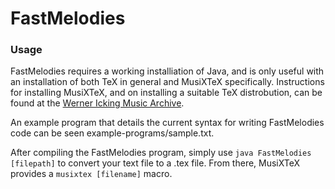 # FastMelodies

### Usage
FastMelodies requires a working installiation of Java, and is only useful with an installation of both TeX in general and MusiXTeX specifically. Instructions for installing MusiXTeX, and on installing a suitable TeX distrobution, can be found at the [Werner Icking Music Archive](https://icking-music-archive.org/software/htdocs/Getting_Started_Four_Scenar.html). 

An example program that details the current syntax for writing FastMelodies code can be seen example-programs/sample.txt.

After compiling the FastMelodies program, simply use `java FastMelodies [filepath]` to convert your text file to a .tex file. From there, MusiXTeX provides a `musixtex [filename]` macro.
